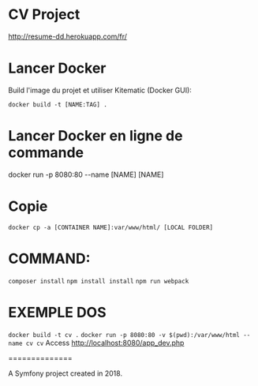 CV Project
==========

<http://resume-dd.herokuapp.com/fr/>


# Lancer Docker 
Build l'image du projet et utiliser Kitematic (Docker GUI):

 `docker build -t [NAME:TAG] .`

# Lancer Docker en ligne de commande

 docker run
 -p 8080:80
 --name [NAME] [NAME]

# Copie

`docker cp -a [CONTAINER NAME]:var/www/html/ [LOCAL FOLDER]`

# COMMAND:
`composer install`
`npm install install`
`npm run webpack`


EXEMPLE DOS
========

`docker build -t cv .`
`docker run -p 8080:80 -v $(pwd):/var/www/html --name cv cv` 
Access <http://localhost:8080/app_dev.php>

==============

A Symfony project created in 2018.
